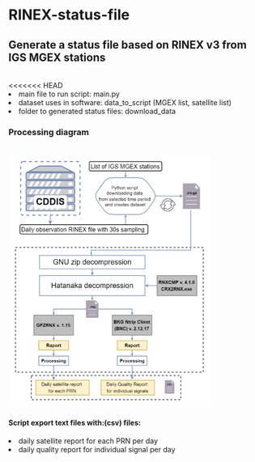 # RINEX-status-file
<h2>Generate a status file based on RINEX v3 from IGS MGEX stations</h2><br>
<<<<<<< HEAD
<li>main file to run script: main.py </li>
<li>dataset uses in software: data_to_script (MGEX list, satellite list) </li>
<li>folder to generated status files: download_data</li>
<h3>Processing diagram</h3><br>
<img src="download_scheme.png" alt="download_scheme" width="400" height="500"><br>
<h4>Script export text files with:(csv) files:</h4>
<li>daily satellite report for each PRN per day</li>
<li>daily quality report for individual signal per day</li>
